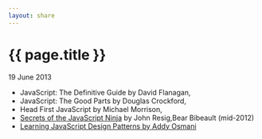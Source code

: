 ```yaml
---
layout: share
---
```


{{ page.title }}
================

<p class="meta">19 June 2013</p>


- JavaScript: The Definitive Guide by David Flanagan, 
- JavaScript: The Good Parts by Douglas Crockford, 
- Head First JavaScript by Michael Morrison,
- [Secrets of the JavaScript Ninja](www.manning.com/SecretsoftheJavaScriptNinja) by John Resig,Bear Bibeault (mid-2012)
- [Learning JavaScript Design Patterns by Addy Osmani](http://www.amazon.com/Learning-JavaScript-Design-Patterns-Osmani/dp/1449331815)